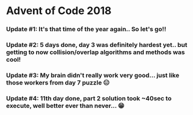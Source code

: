 # Advent of Code 2018

### Update #1: It's that time of the year again.. So let's go!!
### Update #2: 5 days done, day 3 was definitely hardest yet.. but getting to now collision/overlap algorithms and methods was cool!
### Update #3: My brain didn't really work very good... just like those workers from day 7 puzzle :expressionless:
### Update #4: 11th day done, part 2 solution took ~40sec to execute, well better ever than never... :grin:
